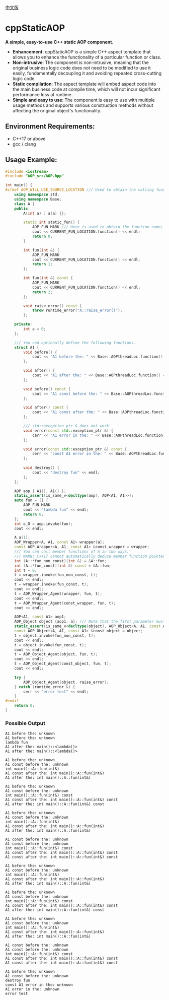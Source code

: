 [中文版](README_CN.md)
# cppStaticAOP

**A simple, easy-to-use C++ static AOP component.**

* **Enhancement**: cppStaticAOP is a simple C++ aspect template that allows you to enhance the functionality of a particular function or class.
* **Non-intrusive**: The component is non-intrusive, meaning that the original business logic code does not need to be modified to use it easily, fundamentally decoupling it and avoiding repeated cross-cutting logic code.
* **Static compilation**: The aspect template will embed aspect code into the main business code at compile time, which will not incur significant performance loss at runtime.
* **Simple and easy to use**: The component is easy to use with multiple usage methods and supports various construction methods without affecting the original object's functionality.

## Environment Requirements:
* C++17 or above
* gcc / clang

## Usage Example:

```c++
#include <iostream>
#include "AOP_src/AOP.hpp"

int main() {
#ifdef AOP_WILL_USE_SOURCE_LOCATION /// Used to obtain the calling function name; you may choose not to use it (remove the macro from AOP.hpp)
    using namespace std;
    using namespace Base;
    class A {
    public:
        A(int a) : a(a) {};

        static int static_fun() {
            AOP_FUN_MARK /// Here is used to obtain the function name; you can choose not to use it.
            cout << CURRENT_FUN_LOCATION.function() << endl;
            return 0;
        }

        int fun(int &) {
            AOP_FUN_MARK
            cout << CURRENT_FUN_LOCATION.function() << endl;
            return 1;
        };

        int fun(int &) const {
            AOP_FUN_MARK
            cout << CURRENT_FUN_LOCATION.function() << endl;
            return 2;
        };

        void raise_error() const {
            throw runtime_error("A::raise_error()");
        };

    private:
        int a = 0;
    };

    /// You can optionally define the following functions.
    struct A1 {
        void before() {
            cout << "A1 before the: " << Base::AOPthreadLoc.function() << endl;
        };

        void after() {
            cout << "A1 after the: " << Base::AOPthreadLoc.function() << endl;
        };

        void before() const {
            cout << "A1 const before the: " << Base::AOPthreadLoc.function() << endl;
        };

        void after() const {
            cout << "A1 const after the: " << Base::AOPthreadLoc.function() << endl;
        };

        /// std::exception_ptr & does not work.
        void error(const std::exception_ptr &) {
            cerr << "A1 error in the: " << Base::AOPthreadLoc.function() << endl;
        };

        void error(const std::exception_ptr &) const {
            cerr << "const A1 error in the: " << Base::AOPthreadLoc.function() << endl;
        };
        
        void destroy() {
            cout << "destroy fun" << endl;
        };
    };

    AOP aop { A1(), A1() };
    static_assert(is_same_v<decltype(aop), AOP<A1, A1>>);
    auto fun = [] {
        AOP_FUN_MARK
        cout << "lambda fun" << endl;
        return 0;
    };
    int o_O = aop.invoke(fun);
    cout << endl;

    A a(1);
    AOP_Wrapper<A, A1, const A1> wrapper{a};
    const AOP_Wrapper<A, A1, const A1> &const_wrapper = wrapper;
    /// You can call member functions of A in two ways.
    /// WARN: C++17 cannot automatically deduce member function pointers for overloaded functions; manual specification is required.
    int (A::*fun_non_const)(int &) = &A::fun;
    int (A::*fun_const)(int &) const = &A::fun;
    int t = 0;
    t = wrapper.invoke(fun_non_const, t);
    cout << endl;
    t = wrapper.invoke(fun_const, t);
    cout << endl;
    t = AOP_Wrapper_Agent(wrapper, fun, t);
    cout << endl;
    t = AOP_Wrapper_Agent(const_wrapper, fun, t);
    cout << endl;

    AOP<A1, const A1> aop1;
    AOP_Object object {aop1, a}; /// Note that the first parameter must be an lvalue or rvalue of AOP (unlike AOP_Wrapper), and the remaining parameters are used to construct A.
    static_assert(is_same_v<decltype(object), AOP_Object<A, A1, const A1>>);
    const AOP_Object<A, A1, const A1> &const_object = object;
    t = object.invoke(fun_non_const, t);
    cout << endl;
    t = object.invoke(fun_const, t);
    cout << endl;
    t = AOP_Object_Agent(object, fun, t);
    cout << endl;
    t = AOP_Object_Agent(const_object, fun, t);
    cout << endl;

    try {
        AOP_Object_Agent(object, raise_error);
    } catch (runtime_error &) {
        cerr << "error test" << endl;
    }
#endif
    return 0;
}
```
### Possible Output

```text
A1 before the: unknown
A1 before the: unknown
lambda fun
A1 after the: main()::<lambda()>
A1 after the: main()::<lambda()>

A1 before the: unknown
A1 const before the: unknown
int main()::A::fun(int&)
A1 const after the: int main()::A::fun(int&)
A1 after the: int main()::A::fun(int&)

A1 before the: unknown
A1 const before the: unknown
int main()::A::fun(int&) const
A1 const after the: int main()::A::fun(int&) const
A1 after the: int main()::A::fun(int&) const

A1 before the: unknown
A1 const before the: unknown
int main()::A::fun(int&)
A1 const after the: int main()::A::fun(int&)
A1 after the: int main()::A::fun(int&)

A1 const before the: unknown
A1 const before the: unknown
int main()::A::fun(int&) const
A1 const after the: int main()::A::fun(int&) const
A1 const after the: int main()::A::fun(int&) const

A1 before the: unknown
A1 const before the: unknown
int main()::A::fun(int&)
A1 const after the: int main()::A::fun(int&)
A1 after the: int main()::A::fun(int&)

A1 before the: unknown
A1 const before the: unknown
int main()::A::fun(int&) const
A1 const after the: int main()::A::fun(int&) const
A1 after the: int main()::A::fun(int&) const

A1 before the: unknown
A1 const before the: unknown
int main()::A::fun(int&)
A1 const after the: int main()::A::fun(int&)
A1 after the: int main()::A::fun(int&)

A1 const before the: unknown
A1 const before the: unknown
int main()::A::fun(int&) const
A1 const after the: int main()::A::fun(int&) const
A1 const after the: int main()::A::fun(int&) const

A1 before the: unknown
A1 const before the: unknown
destroy fun
const A1 error in the: unknown
A1 error in the: unknown
error test
```